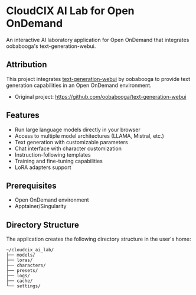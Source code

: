 # CloudCIX AI Lab for Open OnDemand

An interactive AI laboratory application for Open OnDemand that integrates oobabooga's text-generation-webui.

## Attribution

This project integrates [text-generation-webui](https://github.com/oobabooga/text-generation-webui) 
by oobabooga to provide text generation capabilities in an Open OnDemand environment.

- Original project: https://github.com/oobabooga/text-generation-webui

## Features

- Run large language models directly in your browser
- Access to multiple model architectures (LLAMA, Mistral, etc.)
- Text generation with customizable parameters
- Chat interface with character customization
- Instruction-following templates
- Training and fine-tuning capabilities
- LoRA adapters support

## Prerequisites

- Open OnDemand environment
- Apptainer/Singularity


## Directory Structure

The application creates the following directory structure in the user's home:

```
~/cloudcix_ai_lab/
├── models/
├── loras/
├── characters/
├── presets/
├── logs/
├── cache/
└── settings/
```

